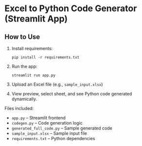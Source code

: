 # Excel to Python Code Generator (Streamlit App)

## How to Use

1. Install requirements:
   ```
   pip install -r requirements.txt
   ```

2. Run the app:
   ```
   streamlit run app.py
   ```

3. Upload an Excel file (e.g., `sample_input.xlsx`)
4. View preview, select sheet, and see Python code generated dynamically.

Files included:
- `app.py` – Streamlit frontend
- `codegen.py` – Code generation logic
- `generated_full_code.py` – Sample generated code
- `sample_input.xlsx` – Sample input file
- `requirements.txt` – Python dependencies

